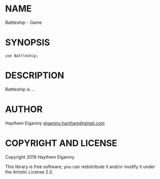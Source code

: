 NAME
====

Battleship - Game

SYNOPSIS
========

```perl6
use Battleship;
```

DESCRIPTION
===========

Battleship is ...

AUTHOR
======

Haythem Elganiny <elganiny.haytham@gmail.com>

COPYRIGHT AND LICENSE
=====================

Copyright 2019 Haythem Elganiny

This library is free software; you can redistribute it and/or modify it under the Artistic License 2.0.

